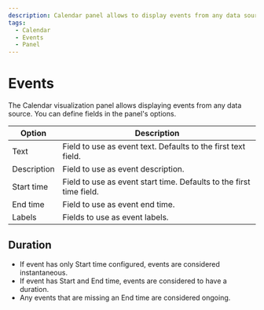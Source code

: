 ```yaml
---
description: Calendar panel allows to display events from any data source.
tags:
  - Calendar
  - Events
  - Panel
---
```


# Events

The Calendar visualization panel allows displaying events from any data source. You can define fields in the panel's options.

| Option        | Description                                                         |
| ------------- | ------------------------------------------------------------------- |
| Text          | Field to use as event text. Defaults to the first text field.       |
| Description   | Field to use as event description.                                  |
| Start time    | Field to use as event start time. Defaults to the first time field. |
| End time      | Field to use as event end time.                                     |
| Labels        | Fields to use as event labels.                                      |

## Duration

- If event has only Start time configured, events are considered instantaneous.
- If event has Start and End time, events are considered to have a duration.
- Any events that are missing an End time are considered ongoing.
